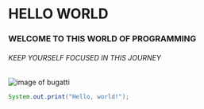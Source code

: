 # HELLO WORLD
### WELCOME TO THIS WORLD OF PROGRAMMING
###### KEEP YOURSELF FOCUSED IN THIS JOURNEY
![image of bugatti](https://www.google.com/url?sa=i&url=https%3A%2F%2Fnewsroom.bugatti.com%2Fpress-releases%2Fbugatti-chiron-super-sport-golden-era-the-pinnacle-of-hand-crafted-luxury&psig=AOvVaw2TygRXlqJcDEmliVdISlvB&ust=1701944992180000&source=images&cd=vfe&opi=89978449&ved=0CBIQjRxqFwoTCJjn2qjN-oIDFQAAAAAdAAAAABAD)

``` java
System.out.print("Hello, world!");
```
